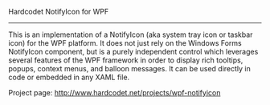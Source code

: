 Hardcodet NotifyIcon for WPF
****************************

This is an implementation of a NotifyIcon (aka system tray icon or taskbar icon) for the WPF platform. It does not just rely on the Windows Forms NotifyIcon component, but is a purely independent control which leverages several features of the WPF framework in order to display rich tooltips, popups, context menus, and balloon messages. It can be used directly in code or embedded in any XAML file.

Project page: http://www.hardcodet.net/projects/wpf-notifyicon